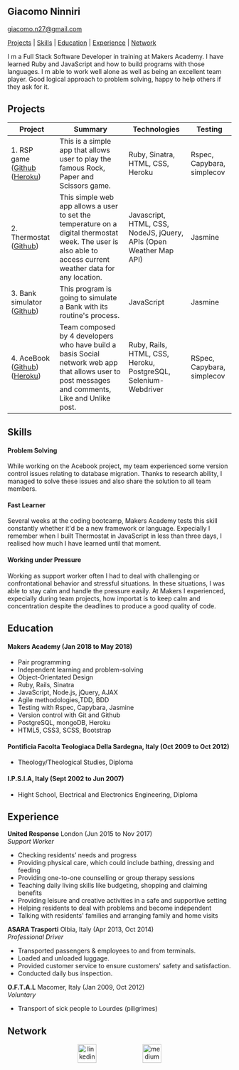 ## Giacomo Ninniri
[giacomo.n27@gmail.com](mailto:giacomo.n27@gmail.com)

[Projects](#projects) | [Skills](#skills) | [Education](#education) | [Experience](#experience) | [ Network](#network)

I m a Full Stack Software Developer in training at Makers Academy. I have learned Ruby and JavaScript and how to build programs with those languages. I m able to work well alone as well as being an excellent team player. Good logical approach to problem solving, happy to help others if they ask for it.

## Projects

| Project       | Summary       | Technologies  | Testing |
| ------------- |---------------| --------------|---------|
| 1. RSP game ([Github](https://github.com/Gia1987/RPS-Game.git) ([Heroku](https://boiling-wildwood-74884.herokuapp.com/)) | This is a simple app that allows user to play the famous Rock, Paper and Scissors game. |Ruby, Sinatra, HTML, CSS, Heroku | Rspec, Capybara, simplecov |
| 2. Thermostat ([Github](https://github.com/Gia1987/JS-Thermostat.git))|This simple web app allows a user to set the temperature on a digital thermostat week. The user is also able to access current weather data for any location. | Javascript, HTML, CSS, NodeJS, jQuery, APIs (Open Weather Map API) | Jasmine|
| 3. Bank simulator ([Github](https://github.com/Gia1987/Bank-tech-test.git)) | This program is going to simulate a Bank with its routine's process. | JavaScript | Jasmine |
| 4. AceBook ([Github](https://github.com/Gia1987/acebook-Underdogs.git)) ([Heroku](https://arcane-woodland-75224.herokuapp.com/)) | Team composed by 4 developers who have build a basis Social network web app that allows user to post messages and comments, Like and Unlike post. | Ruby, Rails, HTML, CSS, Heroku, PostgreSQL, Selenium-Webdriver | RSpec, Capybara, simplecov |


## Skills

#### Problem Solving
  While working on the Acebook project, my team experienced some version control issues relating to database migration. Thanks to research ability, I managed to solve these issues and also share the solution to all team members.      

#### Fast Learner
  Several weeks at the coding bootcamp, Makers Academy tests this skill constantly whether it'd be a new framework or language. Expecially I remember when I built Thermostat in JavaScript in less than three days, I realised how much I have learned until that moment.

#### Working under Pressure
  Working as support worker often I had to deal with challenging or confrontational behavior and stressful situations. In these situations, I was  able to stay calm and handle the pressure easily.
  At Makers I experienced, expecially during team projects, how importat is to keep calm and concentration despite the deadlines to produce a good quality of code.
## Education

#### Makers Academy (Jan 2018 to  May 2018)

- Pair programming
- Independent learning and problem-solving
- Object-Orientated Design
- Ruby, Rails, Sinatra
- JavaScript, Node.js, jQuery, AJAX
- Agile methodologies,TDD, BDD
- Testing with Rspec, Capybara, Jasmine
- Version control with Git and Github
- PostgreSQL, mongoDB, Heroku
- HTML5, CSS3, SCSS, Bootstrap

#### Pontificia Facolta Teologiaca Della Sardegna, Italy (Oct 2009 to  Oct 2012)
- Theology/Theological Studies, Diploma

#### I.P.S.I.A, Italy (Sept 2002 to Jun 2007)
- Hight School, Electrical and Electronics Engineering, Diploma

## Experience

**United Response** London (Jun 2015 to Nov 2017)    
*Support Worker*

- Checking residents’ needs and progress
- Providing physical care, which could include bathing, dressing and feeding
- Providing one-to-one counselling or group therapy sessions
- Teaching daily living skills like budgeting, shopping and claiming benefits
- Providing leisure and creative activities in a safe and supportive setting
- Helping residents to deal with problems and become independent
- Talking with residents' families and arranging family and home visits

**ASARA Trasporti** Olbia, Italy (Apr 2013, Oct 2014)       
*Professional Driver*
- Transported passengers & employees to and from terminals.
- Loaded and unloaded luggage.
- Provided customer service to ensure customers' safety and satisfaction.
- Conducted daily bus inspection.

**O.F.T.A.L** Macomer, Italy (Jan 2009, Oct 2012)       
*Voluntary*
- Transport of sick people to Lourdes (piligrimes)

## Network
<p align='center'>
  <a href="https://www.linkedin.com/in/giacomo-ninniri-3b8699150/">
  <img src="https://www.iconfinder.com/data/icons/free-social-icons/67/linkedin_circle_color-512.png" alt="linkedin" hspace="50" height="42" width="42"></a>
  <a href="https://medium.com/@giacomo.n27">
  <img src="http://www.webmasto.com/wp-content/uploads/2017/08/Medium-App-Icon-2017.png" alt="medium" hspace="50" height="42" width="42"></a></p>
